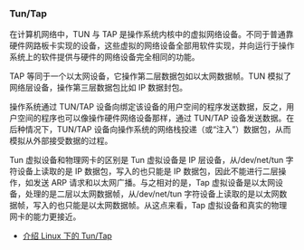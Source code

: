 ### Tun/Tap

在计算机网络中，TUN 与 TAP 是操作系统内核中的虚拟网络设备。不同于普通靠硬件网路板卡实现的设备，这些虚拟的网络设备全部用软件实现，并向运行于操作系统上的软件提供与硬件的网络设备完全相同的功能。

TAP 等同于一个以太网设备，它操作第二层数据包如以太网数据帧。TUN 模拟了网络层设备，操作第三层数据包比如 IP 数据封包。

操作系统通过 TUN/TAP 设备向绑定该设备的用户空间的程序发送数据，反之，用户空间的程序也可以像操作硬件网络设备那样，通过 TUN/TAP 设备发送数据。在后种情况下，TUN/TAP 设备向操作系统的网络栈投递（或“注入”）数据包，从而模拟从外部接受数据的过程。

Tun 虚拟设备和物理网卡的区别是 Tun 虚拟设备是 IP 层设备，从/dev/net/tun 字符设备上读取的是 IP 数据包，写入的也只能是 IP 数据包，因此不能进行二层操作，如发送 ARP 请求和以太网广播。与之相对的是，Tap 虚拟设备是以太网设备，处理的是二层以太网数据帧，从/dev/net/tun 字符设备上读取的是以太网数据帧，写入的也只能是以太网数据帧。从这点来看，Tap 虚拟设备和真实的物理网卡的能力更接近。

- [介绍 Linux 下的 Tun/Tap](https://www.lxlinux.net/12108.html)
